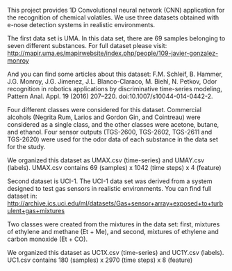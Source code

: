 This project provides 1D Convolutional neural network (CNN) application for the recognition of chemical volatiles.
We use three datasets obtained with e-nose detection systems in realistic environments.

The first data set is UMA. In this data set, there are 69 samples belonging to seven different substances. For full dataset please visit: http://mapir.uma.es/mapirwebsite/index.php/people/109-javier-gonzalez-monroy

And you can find some articles about this dataset:
F.M. Schleif, B. Hammer, J.G. Monroy, J.G. Jimenez, J.L. Blanco-Claraco, M. Biehl, N. Petkov, Odor recognition in robotics applications by discriminative time-series modeling, Pattern Anal. Appl. 19 (2016) 207–220. doi:10.1007/s10044-014-0442-2.

Four different classes were considered for this dataset. Commercial alcohols (Negrita Rum, Larios and Gordon Gin, and Cointreau) were considered as a single class, and the other classes were acetone, butane, and ethanol. Four sensor outputs (TGS-2600, TGS-2602, TGS-2611 and TGS-2620) were used for the odor data of each substance in the data set for the study. 

We organized this dataset as UMAX.csv (time-series) and UMAY.csv (labels). 
UMAX.csv contains 69 (samples) x 1042 (time steps) x 4 (feature) 

Second dataset is UCI-1. The UCI-1 data set was derived from a system designed to test gas sensors in realistic environments. You can find full dataset in: http://archive.ics.uci.edu/ml/datasets/Gas+sensor+array+exposed+to+turbulent+gas+mixtures

Two classes were created from the mixtures in the data set: first, mixtures of ethylene and methane (Et + Me), and second, mixtures of ethylene and carbon monoxide (Et + CO). 

We organized this dataset as UC1X.csv (time-series) and UC1Y.csv (labels). 
UC1.csv contains 180 (samples) x 2970 (time steps) x 8 (feature) 

